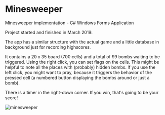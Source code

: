 # Minesweeper
Minesweeper implementation - C# Windows Forms Application

Project started and finished in March 2019.

The app has a similar structure with the actual game and a little database in background just for recording highscores.

It contains a 20 x 35 board (700 cells) and a total of 99 bombs waiting to be triggered. Using the right click, you can set flags on the cells. This might be helpful to note all the places with (probably) hidden bombs. If you use the left click, you might want to pray, because it triggers the behavior of the pressed cell (a numbered button displaying the bombs around or just a bomb).

There is a timer in the right-down corner. If you win, that's going to be your score!

![minesweeper](https://user-images.githubusercontent.com/58912266/104855275-76115f00-5914-11eb-82e1-5459edaf501a.png)
